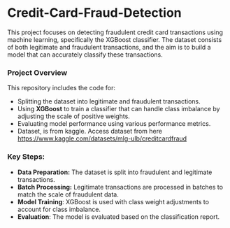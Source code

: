 # Credit-Card-Fraud-Detection

This project focuses on detecting fraudulent credit card transactions using machine learning, specifically the XGBoost classifier. The dataset consists of both legitimate and fraudulent transactions, and the aim is to build a model that can accurately classify these transactions.

### Project Overview
This repository includes the code for:

- Splitting the dataset into legitimate and fraudulent transactions.
- Using **XGBoost** to train a classifier that can handle class imbalance by adjusting the scale of positive weights.
- Evaluating model performance using various performance metrics.
- Dataset, is from kaggle. Access dataset from here https://www.kaggle.com/datasets/mlg-ulb/creditcardfraud

### Key Steps:
- **Data Preparation:** The dataset is split into fraudulent and legitimate transactions.
-  **Batch Processing:** Legitimate transactions are processed in batches to match the scale of fraudulent data.
- **Model Training**: XGBoost is used with class weight adjustments to account for class imbalance.
- **Evaluation**: The model is evaluated based on the classification report.

